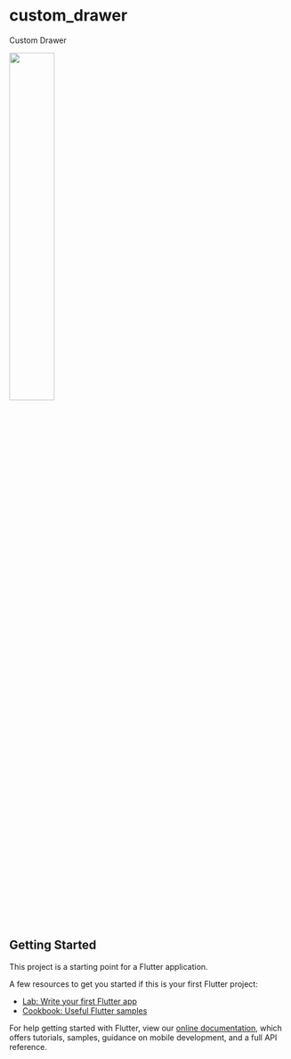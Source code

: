 # custom_drawer

Custom Drawer

<img src="https://github.com/Flaviostf/flutter-custom-drawer/blob/master/images/Captura%20de%20Tela%202020-09-15%20%C3%A0s%2014.17.35.png" width="40%" height="40%"/>


## Getting Started

This project is a starting point for a Flutter application.

A few resources to get you started if this is your first Flutter project:

- [Lab: Write your first Flutter app](https://flutter.dev/docs/get-started/codelab)
- [Cookbook: Useful Flutter samples](https://flutter.dev/docs/cookbook)

For help getting started with Flutter, view our
[online documentation](https://flutter.dev/docs), which offers tutorials,
samples, guidance on mobile development, and a full API reference.
